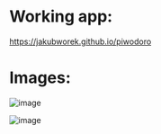 # Working app: 
https://jakubworek.github.io/piwodoro

# Images:

![image](https://user-images.githubusercontent.com/105127063/223863010-ffd0cf94-69a8-4963-b9da-e91ff3fe2510.png)

![image](https://user-images.githubusercontent.com/105127063/223863086-a3eb1cb1-7d12-4012-a8a0-3915b44f043b.png)
